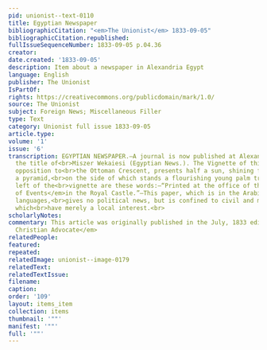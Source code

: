 ```yaml
---
pid: unionist--text-0110
title: Egyptian Newspaper
bibliographicCitation: "<em>The Unionist</em> 1833-09-05"
bibliographicCitation.republished: 
fullIssueSequenceNumber: 1833-09-05 p.04.36
creator: 
date.created: '1833-09-05'
description: Item about a newspaper in Alexandria Egypt
language: English
publisher: The Unionist
IsPartOf: 
rights: https://creativecommons.org/publicdomain/mark/1.0/
source: The Unionist
subject: Foreign News; Miscellaneous Filler
type: Text
category: Unionist full issue 1833-09-05
article.type: 
volume: '1'
issue: '6'
transcription: EGYPTIAN NEWSPAPER.—A journal is now published at Alexandria, under
  the title of<br>Miszer Wekaiesi (Egyptian News.). The Vignette of this paper, in
  opposition to<br>the Ottoman Crescent, presents half a sun, shining forth from behind
  a pyramid,<br>on the side of which stands a flourishing young palm tree. On the
  left of the<br>vignette are these words:—“Printed at the office of the<br><em>Divan
  of Events</em>in the Royal Castle.”—This paper, which is in the Arabic and Turkish
  languages,<br>gives no political news, but is confined to civil and military subjects,
  which<br>have merely a local interest.<br>
scholarlyNotes: 
commentary: This article was originally published in the July, 1833 edition of <em>The
  Christian Advocate</em>
relatedPeople: 
featured: 
repeated: 
relatedImage: unionist--image-0179
relatedText: 
relatedTextIssue: 
filename: 
caption: 
order: '109'
layout: items_item
collection: items
thumbnail: '""'
manifest: '""'
full: '""'
---
```

